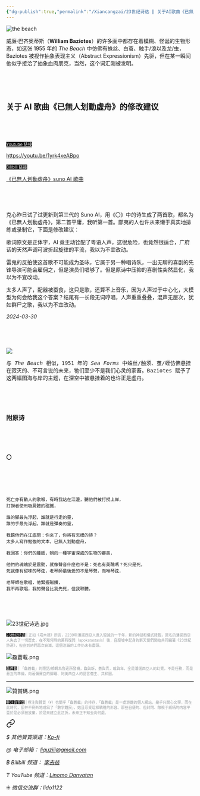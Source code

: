 ```yaml
---
{"dg-publish":true,"permalink":"/Xiancangzai/23世纪诗选 ‖ 关于AI歌曲《已無人划動虛舟》的修改建议/","tags":["李去兹","23世纪诗选","彭克心","AI","音乐","Baziotes"],"created":"2024-03-30T02:07:43.520+08:00"}
---
```



![the beach](https://whitneymedia.org/assets/artwork/1202/56_12_cropped.jpeg)

威廉·巴齐奥蒂斯（**William Baziotes**）的许多画中都存在着模糊、怪诞的生物形态，如这张 1955 年的 *The Beach* 中仿佛有蛛丝、白茧、触手/浪以及龙/虫，Baziotes 被视作抽象表现主义（Abstract Expressionism）先驱，但在某一瞬间他似乎接洽了抽象血肉朋克，当然，这个词汇刚被发明。

<pre>



</pre>

## 关于 AI 歌曲《已無人划動虛舟》的修改建议

<pre>



</pre>

<ins style="font-size:0.8em; background: black;color:white">Youtube 链接</font>

https://youtu.be/1yrk4xeABpo

<ins style="font-size:0.8em; background: black;color:white">Bilibili 链接</ins>

[《已無人划動虛舟》suno AI 歌曲](https://www.bilibili.com/video/BV1Bx421S7tH/?share_source=copy_web&vd_source=9a508718f8742a2b6568906c0305fcc3)

<pre>



</pre>

克心昨日试了试更新到第三代的 Suno AI，用《〇》中的诗生成了两首歌，都名为《已無人划動虛舟》，第二首平庸，我听第一首。鄙夷的人也许从来懒于真实地排练或录制它，下面是修改建议：

歌词原文是正体字，AI 竟主动铨配了粤语人声，这很危险，也竟然很适合，广府话的天然声调可波折起旋律的平流，我以为不宜改动。

雷鬼的反拍使这首歌不可能成为圣咏，它属于另一种唱诗队，一出无聊的喜剧的先锋导演可能会雇佣之，但是演员们唱够了。但是原诗中压抑的喜剧性突然显化，我以为不宜改动。

太多人声了，配器被蚕食，这只是歌，还算不上音乐，因为人声过于中心化，大模型为何会给我这个答案？结尾有一长段无词哼唱，人声重重叠叠，混声无层次，犹如群尸之歌，我以为不宜改动。

<cite>2024-03-30</cite>

<pre>



</pre>

![](https://blog.phillipscollection.org/wp-content/uploads/2018/01/Baziotes.William_Sea-Forms-685x1050.jpg)

<samp>与 *The Beach* 相似，1951 年的 *Sea Forms* 中蛛丝/触须、茧/蛭仿佛悬挂在寂灭的、不可言说的未来，牠们至少不是我们心灵的家畜。Baziotes 赋予了这两幅图海与岸的主题，在深空中被悬挂着的也许正是虚舟。</samp>

<pre>



</pre>

### 附原诗

<pre>



</pre>

#### 〇

<pre>



</pre>
<pre><small>
死亡亦有動人的歌喉，有時我站在江邊，聽他們被打撈上岸，
打撈者使用吸屍體的磁鐵，

誰的腳最先浮起，誰就是行走的靈，
誰的手最先浮起，誰就是彈奏的靈，

我聽他們在江底問：你來了，你將有怎樣的詩？
太多人寫作勉強的文本，已無人划動虛舟，

我回答：你們的腫脹，朝向一種宇宙深處的生物的審美，

他們的魂魄於是震動，就像聲音什麼也不是：死也有美醜嗎？死只是死，
死就像有甜味的琴弦，老琴師最後愛的不是琴聲，而唯琴弦，

老琴師在歌唱，他緊握磁鐵，
我不再歌唱，我的聲音比我先死，但我聆聽，
</small></pre>

<pre>



</pre>

![23世纪诗选.jpg](/img/user/%E9%99%84%E4%BB%B6/%E9%99%84%E4%BB%B62024/23%E4%B8%96%E7%BA%AA%E8%AF%97%E9%80%89.jpg)

<p style="font-size:0.7em; color:#999ea2"><ins style="font-size:1em;background: black;color:white">23世纪诗选</ins> | 正如《塔木德》所言，2239年潘諾西亞人進入毀滅的一千年，新的神話和儀式降臨，匿名的潘諾西亞人失去了一切歷史，在不知何時的萬有復興（apokatastasis）後，自廢墟中起身的新天使們開始共同編纂《23世紀詩選》，但直到祂們再次衰滅，這個浩瀚的工作仍未有盡頭。</p>

![鱻蒼載.png](/img/user/%E9%99%84%E4%BB%B6/%E9%99%84%E4%BB%B62024/%E9%B1%BB%E8%92%BC%E8%BC%89.png)

<p style="font-size:0.7em; color:#999ea2"><ins style="font-size:1em;background: black;color:white">鱻蒼載</ins> | 「鱻蒼載」的隱語/鴘轉為魯迅所發機，鱻與新，蒼與青，載與年，全是潘諾西亞人的幻覺，不是任務，而是悬亙的準備，向著彌賽亞的腳踵、阿美西亞人的語言僭主、共和囻。</p>

---

![贊賞碼.png](/img/user/%E9%99%84%E4%BB%B6/%E9%99%84%E4%BB%B62024/%E8%B4%8A%E8%B3%9E%E7%A2%BC.png)

<p style="font-size:0.7em; color:#999ea2"><ins style="font-size:1em;background: black;color:white">眷注與贊賞</ins> | 眷注與贊賞（¥）也關乎「鱻蒼載」的持存，「鱻蒼載」是一處游離的個人網站，幾乎只關心文學，而在此時代，卻并不例外地成爲了「數字難民」，姑且忍受這樣驕稚的形容。那些自便的、但封閉、敞視于威柄的内容平臺於是必須被放棄，於是來建立此迂折，未來正不知去向何處。</p>


<div class="transclusion internal-embed is-loaded"><a class="markdown-embed-link" href="/xiancangzai/link-tree/" aria-label="Open link"><svg xmlns="http://www.w3.org/2000/svg" width="24" height="24" viewBox="0 0 24 24" fill="none" stroke="currentColor" stroke-width="2" stroke-linecap="round" stroke-linejoin="round" class="svg-icon lucide-link"><path d="M10 13a5 5 0 0 0 7.54.54l3-3a5 5 0 0 0-7.07-7.07l-1.72 1.71"></path><path d="M14 11a5 5 0 0 0-7.54-.54l-3 3a5 5 0 0 0 7.07 7.07l1.71-1.71"></path></svg></a><div class="markdown-embed">





<cite>$ 其他贊賞渠道：[Ko-fi](https://ko-fi.com/xiancangzai)</cite>

<cite>@ 电子邮箱： liquziii@gmail.com </cite>

<cite>฿ Bilibili 频道： [李去兹](https://space.bilibili.com/1676863200)</cite>

<cite>₸ YouTube 频道：[Linomo Danvatan](http://www.youtube.com/@LinomoDanvatan) </cite>

<cite>⁜ 微信交流群：lido1122</cite>


</div></div>

